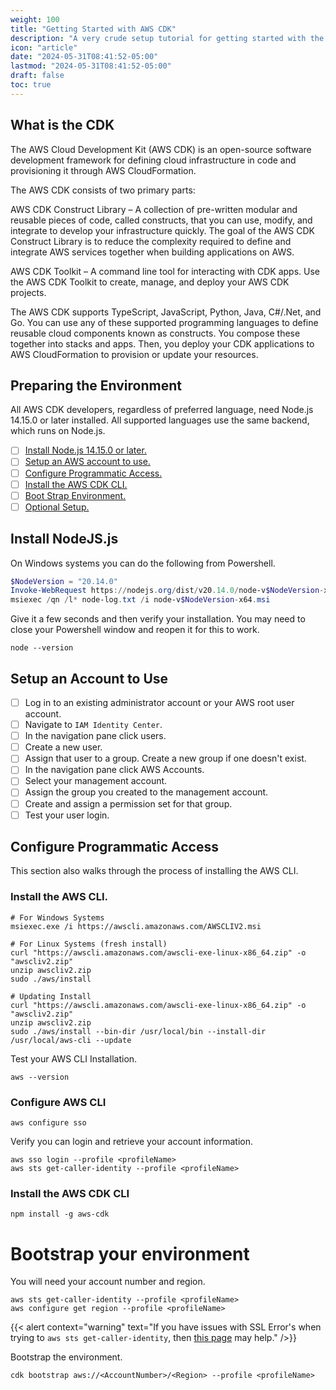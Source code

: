 ```yaml
---
weight: 100
title: "Getting Started with AWS CDK"
description: "A very crude setup tutorial for getting started with the CDK."
icon: "article"
date: "2024-05-31T08:41:52-05:00"
lastmod: "2024-05-31T08:41:52-05:00"
draft: false
toc: true
---
```


## What is the CDK

The AWS Cloud Development Kit (AWS CDK) is an open-source software development framework for defining cloud infrastructure in code and provisioning it through AWS CloudFormation.

The AWS CDK consists of two primary parts:

AWS CDK Construct Library – A collection of pre-written modular and reusable pieces of code, called constructs, that you can use, modify, and integrate to develop your infrastructure quickly. The goal of the AWS CDK Construct Library is to reduce the complexity required to define and integrate AWS services together when building applications on AWS.

AWS CDK Toolkit – A command line tool for interacting with CDK apps. Use the AWS CDK Toolkit to create, manage, and deploy your AWS CDK projects.

The AWS CDK supports TypeScript, JavaScript, Python, Java, C#/.Net, and Go. You can use any of these supported programming languages to define reusable cloud components known as constructs. You compose these together into stacks and apps. Then, you deploy your CDK applications to AWS CloudFormation to provision or update your resources.

## Preparing the Environment

All AWS CDK developers, regardless of preferred language, need Node.js 14.15.0 or later installed. All supported languages use the same backend, which runs on Node.js.

- [ ] [Install Node.js 14.15.0 or later.](https://nodejs.org/en)
- [ ] [Setup an AWS account to use.](https://docs.aws.amazon.com/cdk/v2/guide/getting_started.html#getting_started_account)
- [ ] [Configure Programmatic Access.](https://docs.aws.amazon.com/cdk/v2/guide/getting_started.html#getting_started_auth)
- [ ] [Install the AWS CDK CLI.](https://docs.aws.amazon.com/cdk/v2/guide/getting_started.html#getting_started_install)
- [ ] [Boot Strap Environment.](https://docs.aws.amazon.com/cdk/v2/guide/getting_started.html#getting_started_bootstrap)
- [ ] [Optional Setup.](https://docs.aws.amazon.com/cdk/v2/guide/getting_started.html#getting_started_tools)

## Install NodeJS.js

On Windows systems you can do the following from Powershell. 

```powershell
$NodeVersion = "20.14.0"
Invoke-WebRequest https://nodejs.org/dist/v20.14.0/node-v$NodeVersion-x64.msi -OutFile node-v$NodeVersion-x64.msi
msiexec /qn /l* node-log.txt /i node-v$NodeVersion-x64.msi
```

Give it a few seconds and then verify your installation. You may need to close your Powershell window and reopen it for this to work.

```shell
node --version
```

## Setup an Account to Use

- [ ] Log in to an existing administrator account or your AWS root user account.
- [ ] Navigate to `IAM Identity Center`.
- [ ] In the navigation pane click users.
- [ ] Create a new user.
- [ ] Assign that user to a group. Create a new group if one doesn't exist.
- [ ] In the navigation pane click AWS Accounts.
- [ ] Select your management account.
- [ ] Assign the group you created to the management account.
- [ ] Create and assign a permission set for that group. 
- [ ] Test your user login.

## Configure Programmatic Access

This section also walks through the process of installing the AWS CLI. 

### Install the AWS CLI.

```
# For Windows Systems
msiexec.exe /i https://awscli.amazonaws.com/AWSCLIV2.msi
```

```
# For Linux Systems (fresh install)
curl "https://awscli.amazonaws.com/awscli-exe-linux-x86_64.zip" -o "awscliv2.zip"
unzip awscliv2.zip
sudo ./aws/install

# Updating Install
curl "https://awscli.amazonaws.com/awscli-exe-linux-x86_64.zip" -o "awscliv2.zip"
unzip awscliv2.zip
sudo ./aws/install --bin-dir /usr/local/bin --install-dir /usr/local/aws-cli --update
```

Test your AWS CLI Installation.

```shell
aws --version
```

### Configure AWS CLI

```shell
aws configure sso
```

Verify you can login and retrieve your account information.

```shell
aws sso login --profile <profileName>
aws sts get-caller-identity --profile <profileName>
```

### Install the AWS CDK CLI

```shell
npm install -g aws-cdk
```

# Bootstrap your environment

You will need your account number and region.

```shell
aws sts get-caller-identity --profile <profileName>
aws configure get region --profile <profileName>
```

{{< alert context="warning" text="If you have issues with SSL Error's when trying to `aws sts get-caller-identity`, then [this page](../troubleshooting/aws-cli-ssl-verify-failed.md) may help." />}}

Bootstrap the environment.

```shell
cdk bootstrap aws://<AccountNumber>/<Region> --profile <profileName>
```